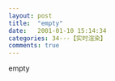 ```yaml
---
layout: post
title:  "empty"
date:   2001-01-10 15:14:34
categories: 34---【实时渲染】
comments: true
---
```

empty
